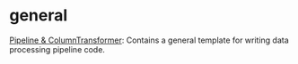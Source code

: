 # general

<a href=https://github.com/harnalashok/general/tree/master/Pipeline%20%26%20ColumnTransformer>Pipeline & ColumnTransformer</a>: Contains a general template for writing data processing pipeline code.
